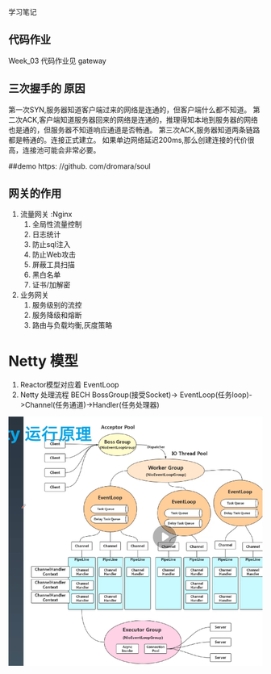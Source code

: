 学习笔记

## 代码作业
Week_03 代码作业见 gateway

## 三次握手的 原因

第一次SYN,服务器知道客户端过来的网络是连通的，但客户端什么都不知道。
第二次ACK,客户端知道服务器回来的网络是连通的，推理得知本地到服务器的网络也是通的，但服务器不知道响应通道是否畅通。
第三次ACK,服务器知道两条链路都是畅通的。连接正式建立。
如果单边网络延迟200ms,那么创建连接的代价很高，连接池可能会非常必要。

##demo 
https: //github. com/dromara/soul

## 网关的作用

1. 流量网关 :Nginx
   1. 全局性流量控制
   2. 日志统计
   3. 防止sql注入
   4. 防止Web攻击
   5. 屏蔽工具扫描
   6. 黑白名单
   7. 证书/加解密
2. 业务网关
   1. 服务级别的流控
   2. 服务降级和熔断
   3. 路由与负载均衡,灰度策略


# Netty 模型
1. Reactor模型对应着 EventLoop
2. Netty 处理流程 BECH BossGroup(接受Socket)-> EventLoop(任务loop)->Channel(任务通道)->Handler(任务处理器)


![avatar](img/Netty工作模型.jpg)
